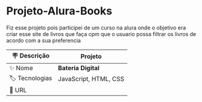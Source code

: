 # Projeto-Alura-Books
Fiz esse projeto pois participei de um curso na alura onde o objetivo era criar esse site de livros que faça cpm que o usuario possa filtrar os livros de acordo com a sua preferencia 

| :placard: Descrição |  Projeto    |
| -------------  | --- |
| :sparkles: Nome        | **Bateria Digital**
| :label: Tecnologias | JavaScript, HTML, CSS
| :rocket: URL         | 
